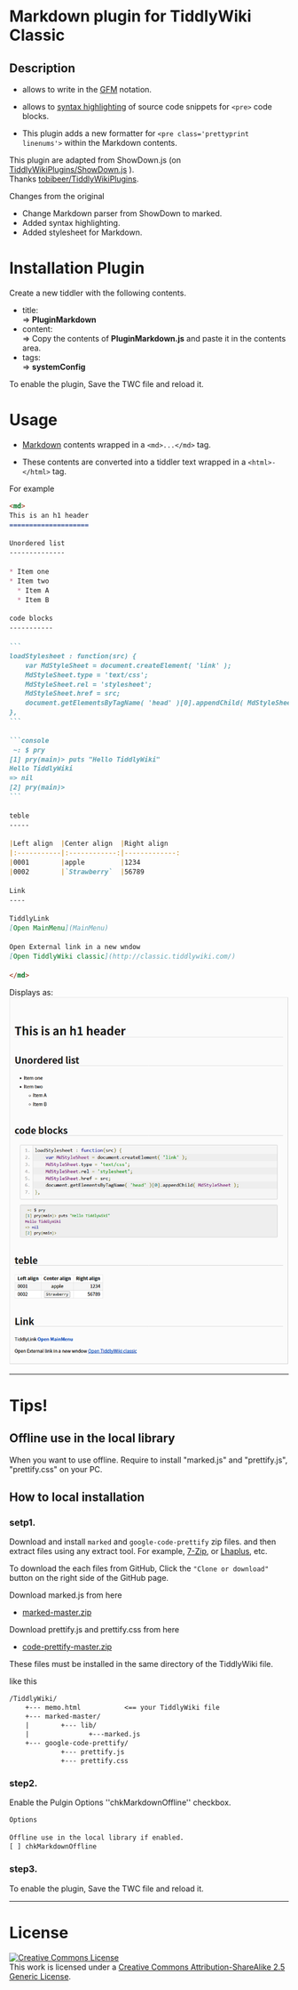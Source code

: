 
# Markdown plugin for TiddlyWiki Classic


## Description 

*   allows to write in the [GFM](https://help.github.com/articles/github-flavored-markdown) notation.

*   allows to [syntax highlighting](https://github.com/google/code-prettify) of source code snippets for 
`<pre>` code blocks.  

*   This plugin adds a new formatter for `<pre class='prettyprint linenums'>` within the Markdown contents. 



This plugin are adapted from ShowDown.js (on [TiddlyWikiPlugins/ShowDown.js](https://github.com/tobibeer/TiddlyWikiPlugins/blob/master/plugins/ShowDown.js)
).  
Thanks [tobibeer/TiddlyWikiPlugins](https://github.com/tobibeer/TiddlyWikiPlugins).

Changes from the original
*   Change Markdown parser from ShowDown to marked.
*   Added syntax highlighting.
*   Added stylesheet for Markdown.



# Installation Plugin

Create a new tiddler with the following contents.

*   title:  
    => **PluginMarkdown**
*   content:  
    => Copy the contents of **PluginMarkdown.js** and paste it in the contents area.
*   tags:  
    => **systemConfig**

To enable the plugin, Save the TWC file and reload it.


# Usage

*   [Markdown](http://daringfireball.net/projects/markdown/syntax) contents wrapped in a `<md>...</md>` tag.  

*   These contents are converted into a tiddler text wrapped in a `<html>-</html>` tag.

For example
`````` markdown
<md>
This is an h1 header
====================

Unordered list
--------------

* Item one 
* Item two
  * Item A
  * Item B

code blocks
-----------

```
loadStylesheet : function(src) {
    var MdStyleSheet = document.createElement( 'link' );
    MdStyleSheet.type = 'text/css';
    MdStyleSheet.rel = 'stylesheet';
    MdStyleSheet.href = src;
    document.getElementsByTagName( 'head' )[0].appendChild( MdStyleSheet );
},
```

```console
 ~: $ pry
[1] pry(main)> puts "Hello TiddlyWiki"
Hello TiddlyWiki
=> nil
[2] pry(main)>
```

teble
-----

|Left align  |Center align  |Right align
|:-----------|:------------:|-------------:
|0001        |apple         |1234
|0002        |`Strawberry`  |56789

Link
----

TiddlyLink
[Open MainMenu](MainMenu)

Open External link in a new wndow
[Open TiddlyWiki classic](http://classic.tiddlywiki.com/)

</md>
``````

Displays as:
![markdown_out.png](./img/markdown_out.png "Markdown output")


----


# Tips! 

## Offline use in the local library

When you want to use offline. Require to install "marked.js" and "prettify.js", "prettify.css" on your PC.

## How to local installation

### setp1.

Download and install `marked` and `google-code-prettify` zip files. and then extract files using any extract tool. For example, [7-Zip](http://www.7-zip.org/), or [Lhaplus](http://www.forest.impress.co.jp/library/software/lhaplus/), etc.

To download the each files from GitHub, Click the `"Clone or download"` button on the right side of the GitHub page.

Download marked.js from here
*   [marked-master.zip](https://github.com/chjj/marked/tree/master/)

Download prettify.js and prettify.css from here
*   [code-prettify-master.zip](https://github.com/google/code-prettify/tree/master)

These files must be installed in the same directory of the TiddlyWiki file.

like this
```
/TiddlyWiki/
    +--- memo.html           <== your TiddlyWiki file
    +--- marked-master/
    |        +--- lib/
    |               +---marked.js
    +--- google-code-prettify/
             +--- prettify.js
             +--- prettify.css
```


### step2.

Enable the Pulgin Options ''chkMarkdownOffline'' checkbox.

```
Options

Offline use in the local library if enabled.
[ ] chkMarkdownOffline
```

### step3.

To enable the plugin, Save the TWC file and reload it.


----


# License

<a rel="license" href="http://creativecommons.org/licenses/by-sa/2.5/"><img alt="Creative Commons License" style="border-width:0" src="https://i.creativecommons.org/l/by-sa/2.5/88x31.png" /></a><br />This work is licensed under a <a rel="license" href="http://creativecommons.org/licenses/by-sa/2.5/">Creative Commons Attribution-ShareAlike 2.5 Generic License</a>.
